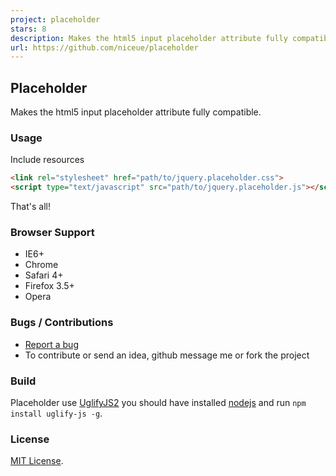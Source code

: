 ```yaml
---
project: placeholder
stars: 8
description: Makes the html5 input placeholder attribute fully compatible.
url: https://github.com/niceue/placeholder
---
```


## Placeholder
Makes the html5 input placeholder attribute fully compatible.


### Usage
Include resources
``` html
<link rel="stylesheet" href="path/to/jquery.placeholder.css">
<script type="text/javascript" src="path/to/jquery.placeholder.js"></script>
```

That's all!


### Browser Support
  * IE6+
  * Chrome
  * Safari 4+
  * Firefox 3.5+
  * Opera


### Bugs / Contributions
- [Report a bug](https://github.com/niceue/placeholder/issues)
- To contribute or send an idea, github message me or fork the project


### Build
Placeholder use [UglifyJS2](https://github.com/mishoo/UglifyJS) 
you should have installed [nodejs](nodejs.org) and run `npm install uglify-js -g`.

  
### License
[MIT License](https://github.com/niceue/placeholder/blob/master/LICENSE.txt).

